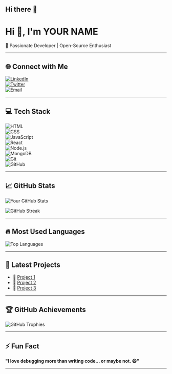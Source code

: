 ## Hi there 👋

# Hi 👋, I'm YOUR NAME

🚀 Passionate Developer | Open-Source Enthusiast

---

## 🌐 Connect with Me

[![LinkedIn](https://img.shields.io/badge/LinkedIn-blue?style=for-the-badge&logo=linkedin)](https://linkedin.com/in/yourprofile)  
[![Twitter](https://img.shields.io/badge/Twitter-blue?style=for-the-badge&logo=twitter)](https://twitter.com/yourprofile)  
[![Email](https://img.shields.io/badge/Email-D14836?style=for-the-badge&logo=gmail&logoColor=white)](mailto:your.email@example.com)

---

## 💻 Tech Stack

![HTML](https://skillicons.dev/icons?i=html)  
![CSS](https://skillicons.dev/icons?i=css)  
![JavaScript](https://skillicons.dev/icons?i=javascript)  
![React](https://skillicons.dev/icons?i=react)  
![Node.js](https://skillicons.dev/icons?i=nodejs)  
![MongoDB](https://skillicons.dev/icons?i=mongodb)  
![Git](https://skillicons.dev/icons?i=git)  
![GitHub](https://skillicons.dev/icons?i=github)

---

## 📈 GitHub Stats

![Your GitHub Stats](https://github-readme-stats.vercel.app/api?username=yourusername&show_icons=true&theme=radical)

![GitHub Streak](https://github-readme-streak-stats.herokuapp.com/?user=yourusername&theme=dark)

---

## 🔥 Most Used Languages

![Top Languages](https://github-readme-stats.vercel.app/api/top-langs/?username=yourusername&layout=compact&theme=radical&langs_count=6)

---

## 🚀 Latest Projects

- 🔹 [Project 1](https://github.com/yourusername/project1)
- 🔹 [Project 2](https://github.com/yourusername/project2)
- 🔹 [Project 3](https://github.com/yourusername/project3)

---

## 🏆 GitHub Achievements

![GitHub Trophies](https://github-profile-trophy.vercel.app/?username=yourusername&theme=radical&no-bg=true&margin-w=4)

---

## ⚡ Fun Fact

**"I love debugging more than writing code... or maybe not. 😆"**

---

<!--
**saivenkat444/saivenkat444** is a ✨ _special_ ✨ repository because its `README.md` (this file) appears on your GitHub profile.

Here are some ideas to get you started:

- 🔭 I’m currently working on ...
- 🌱 I’m currently learning ...
- 👯 I’m looking to collaborate on ...
- 🤔 I’m looking for help with ...
- 💬 Ask me about ...
- 📫 How to reach me: ...
- 😄 Pronouns: ...
- ⚡ Fun fact: ...
-->
